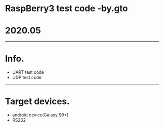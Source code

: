 # RaspBerry3 test code -by.gto
# 2020.05
---
# Info.
- UART test code
- UDP test code
---
# Target devices.
- android device(Galaxy S9+)
- RS232
